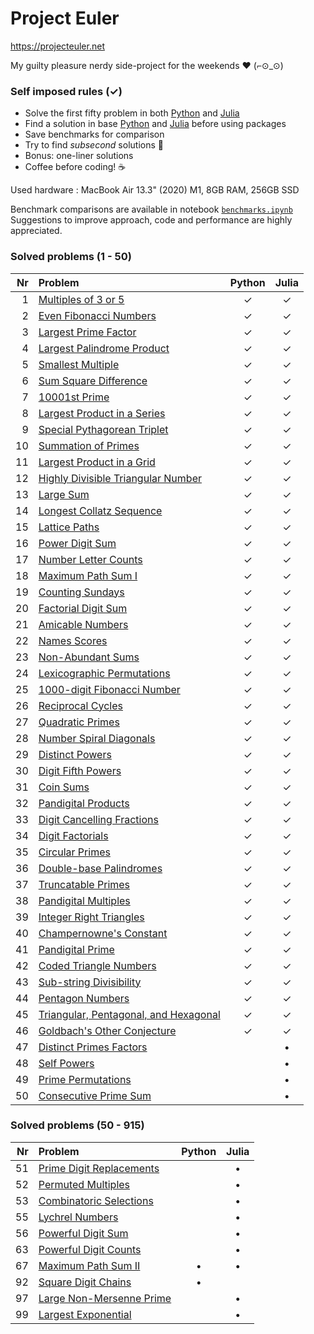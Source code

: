 # Project Euler

https://projecteuler.net  

My guilty pleasure nerdy side-project for the weekends  ❤ (⌐⊙_⊙)

### Self imposed rules (✓)

- Solve the first fifty problem in both [Python](https://www.python.org/) and [Julia](https://julialang.org/)
- Find a solution in base [Python](https://www.python.org/) and [Julia](https://julialang.org/) before using packages
- Save benchmarks for comparison
- Try to find _subsecond_ solutions  🚀
- Bonus: one-liner solutions
- Coffee before coding!  ☕️

Used hardware : MacBook Air 13.3" (2020) M1, 8GB RAM, 256GB SSD  

Benchmark comparisons are available in notebook [`benchmarks.ipynb`](https://github.com/Brinkhuis/Euler/blob/main/benchmarks.ipynb)  
Suggestions to improve approach, code and performance are highly appreciated.


### Solved problems (1 - 50)

| Nr  | Problem                                                                      | Python | Julia |
|----:|:-----------------------------------------------------------------------------|:------:|:-----:|
|   1 | [Multiples of 3 or 5](https://projecteuler.net/problem=1)                    | ✓      | ✓     |
|   2 | [Even Fibonacci Numbers](https://projecteuler.net/problem=2)                 | ✓      | ✓     |
|   3 | [Largest Prime Factor](https://projecteuler.net/problem=3)                   | ✓      | ✓     |
|   4 | [Largest Palindrome Product](https://projecteuler.net/problem=4)             | ✓      | ✓     |
|   5 | [Smallest Multiple](https://projecteuler.net/problem=5)                      | ✓      | ✓     |
|   6 | [Sum Square Difference](https://projecteuler.net/problem=6)                  | ✓      | ✓     |
|   7 | [10001st Prime](https://projecteuler.net/problem=7)                          | ✓      | ✓     |
|   8 | [Largest Product in a Series](https://projecteuler.net/problem=8)            | ✓      | ✓     |
|   9 | [Special Pythagorean Triplet](https://projecteuler.net/problem=9)            | ✓      | ✓     |
|  10 | [Summation of Primes](https://projecteuler.net/problem=10)                   | ✓      | ✓     |
|  11 | [Largest Product in a Grid](https://projecteuler.net/problem=11)             | ✓      | ✓     |
|  12 | [Highly Divisible Triangular Number](https://projecteuler.net/problem=12)    | ✓      | ✓     |
|  13 | [Large Sum](https://projecteuler.net/problem=13)                             | ✓      | ✓     |
|  14 | [Longest Collatz Sequence](https://projecteuler.net/problem=14)              | ✓      | ✓     |
|  15 | [Lattice Paths](https://projecteuler.net/problem=15)                         | ✓      | ✓     |
|  16 | [Power Digit Sum](https://projecteuler.net/problem=16)                       | ✓      | ✓     |
|  17 | [Number Letter Counts](https://projecteuler.net/problem=17)                  | ✓      | ✓     |
|  18 | [Maximum Path Sum I](https://projecteuler.net/problem=18)                    | ✓      | ✓     |
|  19 | [Counting Sundays](https://projecteuler.net/problem=19)                      | ✓      | ✓     |
|  20 | [Factorial Digit Sum](https://projecteuler.net/problem=20)                   | ✓      | ✓     |
|  21 | [Amicable Numbers](https://projecteuler.net/problem=21)                      | ✓      | ✓     |
|  22 | [Names Scores](https://projecteuler.net/problem=22)                          | ✓      | ✓     |
|  23 | [Non-Abundant Sums](https://projecteuler.net/problem=23)                     | ✓      | ✓     |
|  24 | [Lexicographic Permutations](https://projecteuler.net/problem=24)            | ✓      | ✓     |
|  25 | [1000-digit Fibonacci Number](https://projecteuler.net/problem=25)           | ✓      | ✓     |
|  26 | [Reciprocal Cycles](https://projecteuler.net/problem=26)                     | ✓      | ✓     |
|  27 | [Quadratic Primes](https://projecteuler.net/problem=27)                      | ✓      | ✓     |
|  28 | [Number Spiral Diagonals](https://projecteuler.net/problem=28)               | ✓      | ✓     |
|  29 | [Distinct Powers](https://projecteuler.net/problem=29)                       | ✓      | ✓     |
|  30 | [Digit Fifth Powers](https://projecteuler.net/problem=30)                    | ✓      | ✓     |
|  31 | [Coin Sums](https://projecteuler.net/problem=31)                             | ✓      | ✓     |
|  32 | [Pandigital Products](https://projecteuler.net/problem=32)                   | ✓      | ✓     |
|  33 | [Digit Cancelling Fractions](https://projecteuler.net/problem=33)            | ✓      | ✓     |
|  34 | [Digit Factorials](https://projecteuler.net/problem=34)                      | ✓      | ✓     |
|  35 | [Circular Primes](https://projecteuler.net/problem=35)                       | ✓      | ✓     |
|  36 | [Double-base Palindromes](https://projecteuler.net/problem=36)               | ✓      | ✓     |
|  37 | [Truncatable Primes](https://projecteuler.net/problem=37)                    | ✓      | ✓     |
|  38 | [Pandigital Multiples](https://projecteuler.net/problem=38)                  | ✓      | ✓     |
|  39 | [Integer Right Triangles](https://projecteuler.net/problem=39)               | ✓      | ✓     |
|  40 | [Champernowne's Constant](https://projecteuler.net/problem=40)               | ✓      | ✓     |
|  41 | [Pandigital Prime](https://projecteuler.net/problem=41)                      | ✓      | ✓     |
|  42 | [Coded Triangle Numbers](https://projecteuler.net/problem=42)                | ✓      | ✓     |
|  43 | [Sub-string Divisibility](https://projecteuler.net/problem=43)               | ✓      | ✓     |
|  44 | [Pentagon Numbers](https://projecteuler.net/problem=44)                      | ✓      | ✓     |
|  45 | [Triangular, Pentagonal, and Hexagonal](https://projecteuler.net/problem=45) | ✓      | ✓     |
|  46 | [Goldbach's Other Conjecture](https://projecteuler.net/problem=46)           | ✓      | ✓     |
|  47 | [Distinct Primes Factors](https://projecteuler.net/problem=47)               |        | •     |
|  48 | [Self Powers](https://projecteuler.net/problem=48)                           |        | •     |
|  49 | [Prime Permutations](https://projecteuler.net/problem=49)                    |        | •     |
|  50 | [Consecutive Prime Sum](https://projecteuler.net/problem=50)                 |        | •     |


### Solved problems (50 - 915)

| Nr  | Problem                                                                      | Python | Julia |
|----:|:-----------------------------------------------------------------------------|:------:|:-----:|
|  51 | [Prime Digit Replacements](https://projecteuler.net/problem=51)              |        | •     |
|  52 | [Permuted Multiples](https://projecteuler.net/problem=52)                    |        | •     |
|  53 | [Combinatoric Selections](https://projecteuler.net/problem=53)               |        | •     |
|  55 | [Lychrel Numbers](https://projecteuler.net/problem=55)                       |        | •     |
|  56 | [Powerful Digit Sum](https://projecteuler.net/problem=56)                    |        | •     |
|  63 | [Powerful Digit Counts](https://projecteuler.net/problem=63)                 |        | •     |
|  67 | [Maximum Path Sum II](https://projecteuler.net/problem=67)                   | •      | •     |
|  92 | [Square Digit Chains](https://projecteuler.net/problem=92)                   | •      |       |
|  97 | [Large Non-Mersenne Prime](https://projecteuler.net/problem=97)              |        | •     |
|  99 | [Largest Exponential](https://projecteuler.net/problem=99)                   |        | •     |
